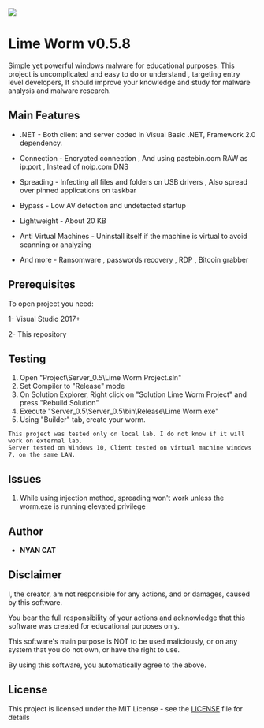 <img src="https://i.imgur.com/4hzwVaa.gif">

# Lime Worm v0.5.8
	
 Simple yet powerful windows malware for educational purposes. This project is uncomplicated and easy to do or understand , targeting entry level developers, It should improve your knowledge and study for malware analysis and malware research.

 
## Main Features

* .NET - Both client and server coded in Visual Basic .NET, Framework 2.0 dependency.
 
* Connection - Encrypted connection , And using pastebin.com RAW as ip:port , Instead of noip.com DNS

* Spreading - Infecting all files and folders on USB drivers , Also spread over pinned applications on taskbar

* Bypass - Low AV detection and undetected startup
 
* Lightweight - About 20 KB

* Anti Virtual Machines - Uninstall itself if the machine is virtual to avoid scanning or analyzing

* And more - Ransomware , passwords recovery , RDP , Bitcoin grabber
 


## Prerequisites

To open project you need:

1- Visual Studio 2017+

2- This repository
 
 
## Testing
 
1. Open "Project\Server_0.5\Lime Worm Project.sln" 
2. Set Compiler to "Release" mode
3. On Solution Explorer, Right click on "Solution Lime Worm Project" and press "Rebuild Solution"
4. Execute "Server_0.5\Server_0.5\bin\Release\Lime Worm.exe"
5. Using "Builder" tab, create your worm.
 ```
 This project was tested only on local lab. I do not know if it will work on external lab.
 Server tested on Windows 10, Client tested on virtual machine windows 7, on the same LAN.
 ```
 
 ## Issues
 
1. While using injection method, spreading won't work unless the worm.exe is running elevated privilege

## Author

* **NYAN CAT**  

## Disclaimer

I, the creator, am not responsible for any actions, and or damages, caused by this software.

You bear the full responsibility of your actions and acknowledge that this software was created for educational purposes only.

This software's main purpose is NOT to be used maliciously, or on any system that you do not own, or have the right to use.

By using this software, you automatically agree to the above.

## License

This project is licensed under the MIT License - see the [LICENSE](/LICENSE) file for details
